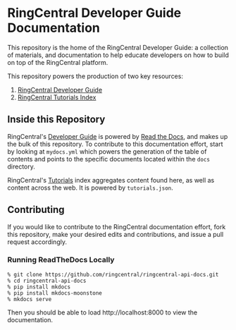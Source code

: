 # RingCentral Developer Guide Documentation

This repository is the home of the RingCentral Developer Guide: a collection of materials, and documentation to help educate developers on how to build on top of the RingCentral platform.

This repository powers the production of two key resources:

1. [RingCentral Developer Guide](https://ringcentral-api-docs.readthedocs.io/en/latest/oauth/)
2. [RingCentral Tutorials Index](https://ringcentral.github.io/tutorials/)

## Inside this Repository

RingCentral's [Developer Guide](https://ringcentral-api-docs.readthedocs.io/en/latest/) is powered by [Read the Docs](https://readthedocs.org/), and makes up the bulk of this repository. To contribute to this documentation effort, start by looking at `mydocs.yml` which powers the generation of the table of contents and points to the specific documents located within the `docs` directory.

RingCentral's [Tutorials](https://ringcentral.github.io/tutorials/) index aggregates content found here, as well as content across the web. It is powered by `tutorials.json`.

## Contributing

If you would like to contribute to the RingCentral documentation effort, fork this repository, make your desired edits and contributions, and issue a pull request accordingly.

### Running ReadTheDocs Locally

```
% git clone https://github.com/ringcentral/ringcentral-api-docs.git
% cd ringcentral-api-docs
% pip install mkdocs
% pip install mkdocs-moonstone
% mkdocs serve
```

Then you should be able to load http://localhost:8000 to view the documentation.

